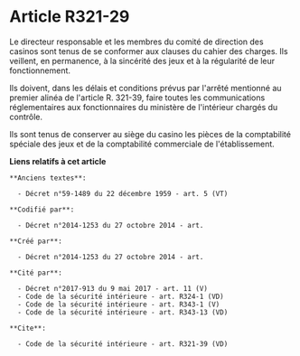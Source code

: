 # Article R321-29

Le directeur responsable et les membres du comité de direction des casinos sont tenus de se conformer aux clauses du cahier
des charges. Ils veillent, en permanence, à la sincérité des jeux et à la régularité de leur fonctionnement. 

Ils doivent, dans les délais et conditions prévus par l'arrêté mentionné au premier alinéa de l'article R. 321-39, faire
toutes les communications réglementaires aux fonctionnaires du ministère de l'intérieur chargés du contrôle. 

Ils sont tenus de conserver au siège du casino les pièces de la comptabilité spéciale des jeux et de la comptabilité
commerciale de l'établissement.

**Liens relatifs à cet article**

	**Anciens textes**:

	  - Décret n°59-1489 du 22 décembre 1959 - art. 5 (VT)

	**Codifié par**:

	  - Décret n°2014-1253 du 27 octobre 2014 - art.

	**Créé par**:

	  - Décret n°2014-1253 du 27 octobre 2014 - art.

	**Cité par**:

	  - Décret n°2017-913 du 9 mai 2017 - art. 11 (V)
	  - Code de la sécurité intérieure - art. R324-1 (VD)
	  - Code de la sécurité intérieure - art. R343-1 (V)
	  - Code de la sécurité intérieure - art. R343-13 (VD)

	**Cite**:

	  - Code de la sécurité intérieure - art. R321-39 (VD)
